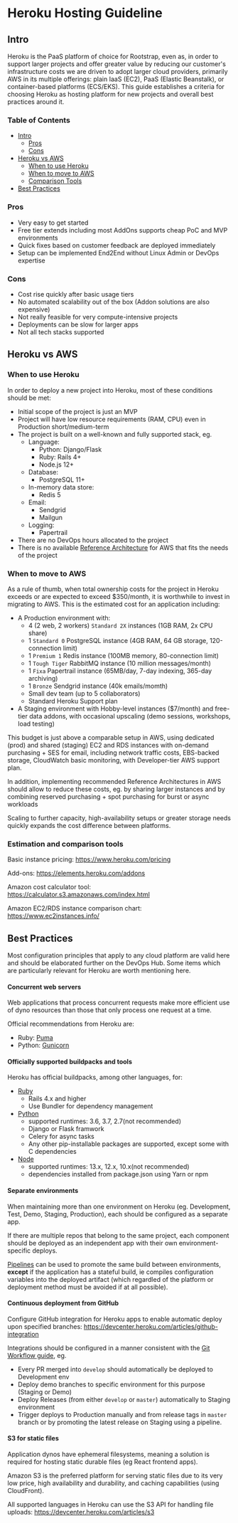 # Heroku Hosting Guideline

## Intro

Heroku is the PaaS platform of choice for Rootstrap, even as, in order to support larger projects and offer greater value by reducing our customer's infrastructure costs we are driven to adopt larger cloud providers, primarily AWS in its multiple offerings: plain IaaS (EC2), PaaS (Elastic Beanstalk), or container-based platforms (ECS/EKS).
This guide establishes a criteria for choosing Heroku as hosting platform for new projects and overall best practices around it.

### Table of Contents 

  - [Intro](#intro)
    - [Pros](#pros)
    - [Cons](#cons)
  - [Heroku vs AWS](#heroku-vs-aws)
    - [When to use Heroku](#when-to-use-heroku)
    - [When to move to AWS](#when-to-move-to-aws)
    - [Comparison Tools](#estimation-and-comparison-tools)
  - [Best Practices](#best-practices)


### Pros
* Very easy to get started 
* Free tier extends including most AddOns supports cheap PoC and MVP environments
* Quick fixes based on customer feedback are deployed immediately
* Setup can be implemented End2End without Linux Admin or DevOps expertise

### Cons
* Cost rise quickly after basic usage tiers
* No automated scalability out of the box (Addon solutions are also expensive)
* Not really feasible for very compute-intensive projects
* Deployments can be slow for larger apps
* Not all tech stacks supported


## Heroku vs AWS

### When to use Heroku

In order to deploy a new project into Heroku, most of these conditions should be met:

* Initial scope of the project is just an MVP
* Project will have low resource requirements (RAM, CPU) even in Production short/medium-term
* The project is built on a well-known and fully supported stack, eg.
    * Language:
        * Python: Django/Flask
        * Ruby: Rails 4+
        * Node.js 12+
    * Database:
        * PostgreSQL 11+
    * In-memory data store:
        * Redis 5
    * Email:
        * Sendgrid
        * Mailgun
    * Logging:
        * Papertrail
* There are no DevOps hours allocated to the project
* There is no available [Reference Architecture](https://www.notion.so/rootstrap/Reference-Architectures) for AWS that fits the needs of the project

### When to move to AWS 

As a rule of thumb, when total ownership costs for the project in Heroku exceeds or are expected to exceed $350/month, it is worthwhile to invest in migrating to AWS.
This is the estimated cost for an application including:
* A Production environment with:
    * 4 (2 web, 2 workers) `Standard 2X` instances (1GB RAM, 2x CPU share) 
    * 1 `Standard 0` PostgreSQL instance (4GB RAM, 64 GB storage, 120-connection limit)
    * 1 `Premium 1` Redis instance (100MB memory, 80-connection limit)
    * 1 `Tough Tiger` RabbitMQ instance (10 million messages/month)
    * 1 `Fixa` Papertrail instance (65MB/day, 7-day indexing, 365-day archiving)
    * 1 `Bronze` Sendgrid instance (40k emails/momth)
    * Small dev team (up to 5 collaborators)
    * Standard Heroku Support plan
* A Staging environment with Hobby-level instances ($7/month) and free-tier data addons, with occasional upscaling (demo sessions, workshops, load testing)

This budget is just above a comparable setup in AWS, using dedicated (prod) and shared (staging) EC2 and RDS instances with on-demand purchasing + SES for email, including network traffic costs, EBS-backed storage, CloudWatch basic monitoring, with Developer-tier AWS support plan.

In addition, implementing recommended Reference Architectures in AWS should allow to reduce these costs, eg. by sharing larger instances and by combining reserved purchasing + spot purchasing for burst or async workloads

Scaling to further capacity, high-availability setups or greater storage needs quickly expands the cost difference between platforms.

### Estimation and comparison tools
Basic instance pricing: https://www.heroku.com/pricing

Add-ons: https://elements.heroku.com/addons 

Amazon cost calculator tool: https://calculator.s3.amazonaws.com/index.html

Amazon EC2/RDS instance comparison chart: https://www.ec2instances.info/

## Best Practices

Most configuration principles that apply to any cloud platform are valid here and should be elaborated further on the DevOps Hub. Some items which are particularly relevant for Heroku are worth mentioning here.

#### Concurrent web servers
Web applications that process concurrent requests make more efficient use of dyno resources than those that only process one request at a time. 

Official recommendations from Heroku are:
* Ruby: [Puma](https://devcenter.heroku.com/articles/deploying-rails-applications-with-the-puma-web-server)
* Python: [Gunicorn](https://devcenter.heroku.com/articles/python-gunicorn)

#### Officially supported buildpacks and tools
Heroku has official buildpacks, among other languages, for:
* [Ruby](https://elements.heroku.com/buildpacks/heroku/heroku-buildpack-ruby)
    * Rails 4.x and higher
    * Use Bundler for dependency management
* [Python](https://elements.heroku.com/buildpacks/heroku/heroku-buildpack-python)
    * supported runtimes: 3.6, 3.7, 2.7(not recommended)
    * Django or Flask framwork
    * Celery for async tasks
    * Any other pip-installable packages are supported, except some with C dependencies  
* [Node](https://elements.heroku.com/buildpacks/heroku/heroku-buildpack-nodejs) 
    * supported runtimes: 13.x, 12.x, 10.x(not recommended)
    * dependencies installed from package.json using Yarn or npm

#### Separate environments
When maintaining more than one environment on Heroku (eg. Development, Test, Demo, Staging, Production), each should be configured as a separate app.

If there are multiple repos that belong to the same project, each component should be deployed as an independent app with their own environment-specific deploys.

[Pipelines](https://devcenter.heroku.com/articles/pipelines) can be used to promote the same build between environments, **except** if the application has a stateful build, ie compiles configuration variables into the deployed artifact (which regardled of the platform or deployment method must be avoided if at all possible).

#### Continuous deployment from GitHub 
Configure GitHub integration for Heroku apps to enable automatic deploy upon specified branches: https://devcenter.heroku.com/articles/github-integration

Integrations should be configured in a manner consistent with the [Git Workflow guide](../git/README.md), eg.
* Every PR merged into `develop` should automatically be deployed to Development env
* Deploy demo branches to specific environment for this purpose (Staging or Demo)
* Deploy Releases (from either `develop` or `master`) automatically to Staging environment 
* Trigger deploys to Production manually and from release tags in `master` branch or by promoting the latest release on Staging using a pipeline.

#### S3 for static files

Application dynos have ephemeral filesystems, meaning a solution is required for hosting static durable files (eg React frontend apps).

Amazon S3 is the preferred platform for serving static files  due to its very low price, high availability and durability, and caching capabilities (using CloudFront).

All supported languages in Heroku can use the S3 API for handling file uploads: https://devcenter.heroku.com/articles/s3
